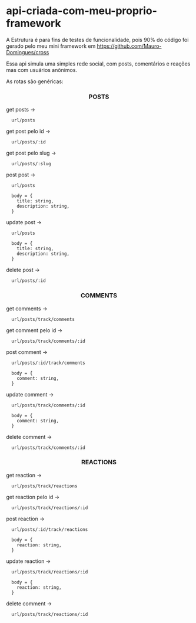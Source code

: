 ﻿# api-criada-com-meu-proprio-framework

A Estrutura é para fins de testes de funcionalidade, pois 90% do código foi gerado pelo meu mini framework em https://github.com/Mauro-Domingues/cross

Essa api simula uma simples rede social, com posts, comentários e reações mas com usuários anônimos.

As rotas são genéricas:

<h3 align="center">POSTS</h3>

get posts -> <br>
```
  url/posts
  ```
get post pelo id -> <br>
```
  url/posts/:id
  ```
get post pelo slug -> <br>
```
  url/posts/:slug
  ```
post post -> <br>
```
  url/posts 

  body = {
    title: string,
    description: string,
  }
  ```
update post -> <br>
```
  url/posts 

  body = {
    title: string,
    description: string,
  }
  ```
delete post -> <br>
```
  url/posts/:id
  ```
  
<h3 align="center">COMMENTS</h3>

get comments -> <br>
```
  url/posts/track/comments
  ```
get comment pelo id -> <br>
```
  url/posts/track/comments/:id
  ```
post comment -> <br>
```
  url/posts/:id/track/comments

  body = {
    comment: string,
  }
  ```
update comment -> <br>
```
  url/posts/track/comments/:id

  body = {
    comment: string,
  }
  ```
delete comment -> <br>
```
  url/posts/track/comments/:id
  ```
  
<h3 align="center">REACTIONS</h3>

get reaction -> <br>
```
  url/posts/track/reactions
  ```
get reaction pelo id -> <br>
```
  url/posts/track/reactions/:id
  ```
post reaction -> <br>
```
  url/posts/:id/track/reactions

  body = {
    reaction: string,
  }
  ```
update reaction -> <br>
```
  url/posts/track/reactions/:id

  body = {
    reaction: string,
  }
  ```
delete comment -> <br>
```
  url/posts/track/reactions/:id
  ```
